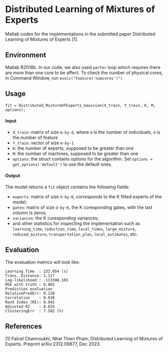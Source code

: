 # Distributed Learning of Mixtures of Experts
Matlab codes for the implementations in the submitted paper Distributed Learning of Mixtures of Experts [1].

## Environment
Matlab R2018b. In our code, we also used `parfor` loop which requires there are more than one core to be affect. To check the number of physical cores, in Command Window, run `evalc("feature('numcores')")`

## Usage
`fit = Distributed_MixtureOfExperts_Gaussian(X_train, Y_train, K, M, options);`

#### Input
- `X_train`: matrix of size `m-by-d`, where `m` is the number of individuals, `d` is the number of feature
- `Y_train`: vector of size `m-by-1`
- `K`: the number of experts, supposed to be greater than one
- `M`: the number of machines, supposed to be greater than one
- `options`: the struct contains options for the algorithm. Set `options = get_options('default')` to use the default ones.

#### Output
The model returns a `fit` object contains the following fields:
- `experts`: matrix of size `d-by-K`, corresponds to the K fitted experts of the model;
- `gates`: matrix of size `d-by-K`, the K coresponding gates, with the last column is zeros;
- `variances`: the K coresponding variances;
- and other statistics for inspecting the implementation such as `learning_time`, `reduction_time`, `local_times`, `large_mixture`, `reduced_mixture`, `transportation_plan`, `local_estimates`, etc.

## Evaluation
The evaluation metrics will look like:
```
Learning Time  : 232.054 (s)
Trans. Distance: 2.117 
Log-likelihood : -113390.103 
MSE with truth : 0.001 
Prediction evaluation
RelativePredErr: 0.120 
Correlation    : 0.938 
Rand Index (RI): 0.941 
Adjusted RI    : 0.825 
ClusteringErr  : 7.582 (%)
```
## References
[1] Faïcel Chamroukhi, Nhat Thien Pham, Distributed Learning of Mixtures of Experts. Preprint arXiv:2312.09877, Dec 2023.
